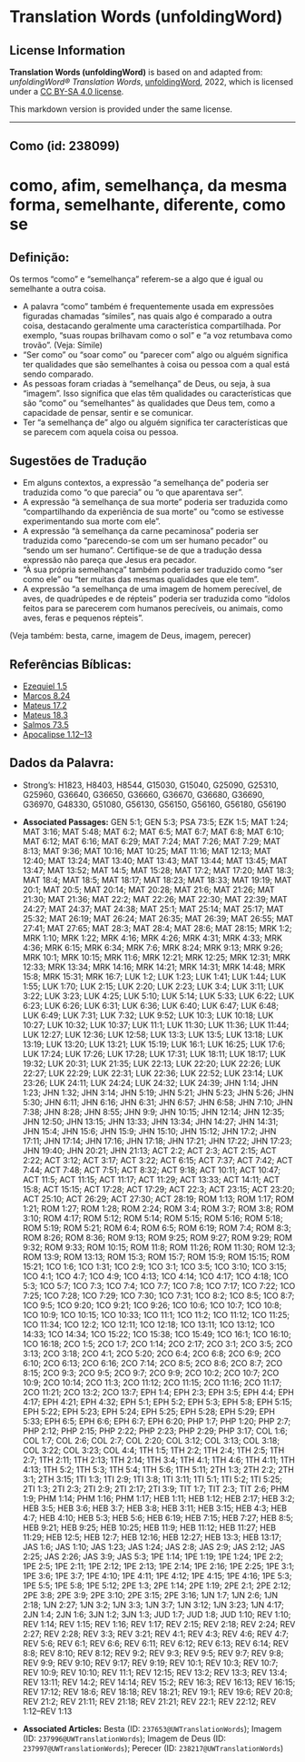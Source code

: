 # Translation Words (unfoldingWord)

## License Information

**Translation Words (unfoldingWord)** is based on and adapted from: _unfoldingWord® Translation Words_, [unfoldingWord](https://unfoldingword.org/utw), 2022, which is licensed under a [CC BY-SA 4.0 license](https://creativecommons.org/licenses/by-sa/4.0/legalcode.en).

This markdown version is provided under the same license.



--------------------------------

## Como (id: 238099)

como, afim, semelhança, da mesma forma, semelhante, diferente, como se
======================================================================

Definição:
----------

Os termos “como” e “semelhança” referem\-se a algo que é igual ou semelhante a outra coisa.

* A palavra “como” também é frequentemente usada em expressões figuradas chamadas “símiles”, nas quais algo é comparado a outra coisa, destacando geralmente uma característica compartilhada. Por exemplo, “suas roupas brilhavam como o sol” e “a voz retumbava como trovão”. (Veja: Símile)
* “Ser como” ou “soar como” ou “parecer com” algo ou alguém significa ter qualidades que são semelhantes à coisa ou pessoa com a qual está sendo comparado.
* As pessoas foram criadas à “semelhança” de Deus, ou seja, à sua “imagem”. Isso significa que elas têm qualidades ou características que são “como” ou “semelhantes” às qualidades que Deus tem, como a capacidade de pensar, sentir e se comunicar.
* Ter “a semelhança de” algo ou alguém significa ter características que se parecem com aquela coisa ou pessoa.

Sugestões de Tradução
---------------------

* Em alguns contextos, a expressão “a semelhança de” poderia ser traduzida como “o que parecia” ou “o que aparentava ser”.
* A expressão “à semelhança de sua morte” poderia ser traduzida como “compartilhando da experiência de sua morte” ou “como se estivesse experimentando sua morte com ele”.
* A expressão “à semelhança da carne pecaminosa” poderia ser traduzida como “parecendo\-se com um ser humano pecador” ou “sendo um ser humano”. Certifique\-se de que a tradução dessa expressão não pareça que Jesus era pecador.
* “À sua própria semelhança” também poderia ser traduzido como “ser como ele” ou “ter muitas das mesmas qualidades que ele tem”.
* A expressão “a semelhança de uma imagem de homem perecível, de aves, de quadrúpedes e de répteis” poderia ser traduzida como “ídolos feitos para se parecerem com humanos perecíveis, ou animais, como aves, feras e pequenos répteis”.

(Veja também: besta, carne, imagem de Deus, imagem, perecer)

Referências Bíblicas:
---------------------

* [Ezequiel 1\.5](https://ref.ly/Ezek1:5)
* [Marcos 8\.24](https://ref.ly/Mark8:24)
* [Mateus 17\.2](https://ref.ly/Matt17:2)
* [Mateus 18\.3](https://ref.ly/Matt18:3)
* [Salmos 73\.5](https://ref.ly/Ps73:5)
* [Apocalipse 1\.12–13](https://ref.ly/Rev1:12-Rev1:13)

Dados da Palavra:
-----------------

* Strong’s: H1823, H8403, H8544, G15030, G15040, G25090, G25310, G25960, G36640, G36650, G36660, G36670, G36680, G36690, G36970, G48330, G51080, G56130, G56150, G56160, G56180, G56190

* **Associated Passages:** GEN 5:1; GEN 5:3; PSA 73:5; EZK 1:5; MAT 1:24; MAT 3:16; MAT 5:48; MAT 6:2; MAT 6:5; MAT 6:7; MAT 6:8; MAT 6:10; MAT 6:12; MAT 6:16; MAT 6:29; MAT 7:24; MAT 7:26; MAT 7:29; MAT 8:13; MAT 9:36; MAT 10:16; MAT 10:25; MAT 11:16; MAT 12:13; MAT 12:40; MAT 13:24; MAT 13:40; MAT 13:43; MAT 13:44; MAT 13:45; MAT 13:47; MAT 13:52; MAT 14:5; MAT 15:28; MAT 17:2; MAT 17:20; MAT 18:3; MAT 18:4; MAT 18:5; MAT 18:17; MAT 18:23; MAT 18:33; MAT 19:19; MAT 20:1; MAT 20:5; MAT 20:14; MAT 20:28; MAT 21:6; MAT 21:26; MAT 21:30; MAT 21:36; MAT 22:2; MAT 22:26; MAT 22:30; MAT 22:39; MAT 24:27; MAT 24:37; MAT 24:38; MAT 25:1; MAT 25:14; MAT 25:17; MAT 25:32; MAT 26:19; MAT 26:24; MAT 26:35; MAT 26:39; MAT 26:55; MAT 27:41; MAT 27:65; MAT 28:3; MAT 28:4; MAT 28:6; MAT 28:15; MRK 1:2; MRK 1:10; MRK 1:22; MRK 4:16; MRK 4:26; MRK 4:31; MRK 4:33; MRK 4:36; MRK 6:15; MRK 6:34; MRK 7:6; MRK 8:24; MRK 9:13; MRK 9:26; MRK 10:1; MRK 10:15; MRK 11:6; MRK 12:21; MRK 12:25; MRK 12:31; MRK 12:33; MRK 13:34; MRK 14:16; MRK 14:21; MRK 14:31; MRK 14:48; MRK 15:8; MRK 15:31; MRK 16:7; LUK 1:2; LUK 1:23; LUK 1:41; LUK 1:44; LUK 1:55; LUK 1:70; LUK 2:15; LUK 2:20; LUK 2:23; LUK 3:4; LUK 3:11; LUK 3:22; LUK 3:23; LUK 4:25; LUK 5:10; LUK 5:14; LUK 5:33; LUK 6:22; LUK 6:23; LUK 6:26; LUK 6:31; LUK 6:36; LUK 6:40; LUK 6:47; LUK 6:48; LUK 6:49; LUK 7:31; LUK 7:32; LUK 9:52; LUK 10:3; LUK 10:18; LUK 10:27; LUK 10:32; LUK 10:37; LUK 11:1; LUK 11:30; LUK 11:36; LUK 11:44; LUK 12:27; LUK 12:36; LUK 12:58; LUK 13:3; LUK 13:5; LUK 13:18; LUK 13:19; LUK 13:20; LUK 13:21; LUK 15:19; LUK 16:1; LUK 16:25; LUK 17:6; LUK 17:24; LUK 17:26; LUK 17:28; LUK 17:31; LUK 18:11; LUK 18:17; LUK 19:32; LUK 20:31; LUK 21:35; LUK 22:13; LUK 22:20; LUK 22:26; LUK 22:27; LUK 22:29; LUK 22:31; LUK 22:36; LUK 22:52; LUK 23:14; LUK 23:26; LUK 24:11; LUK 24:24; LUK 24:32; LUK 24:39; JHN 1:14; JHN 1:23; JHN 1:32; JHN 3:14; JHN 5:19; JHN 5:21; JHN 5:23; JHN 5:26; JHN 5:30; JHN 6:11; JHN 6:16; JHN 6:31; JHN 6:57; JHN 6:58; JHN 7:10; JHN 7:38; JHN 8:28; JHN 8:55; JHN 9:9; JHN 10:15; JHN 12:14; JHN 12:35; JHN 12:50; JHN 13:15; JHN 13:33; JHN 13:34; JHN 14:27; JHN 14:31; JHN 15:4; JHN 15:6; JHN 15:9; JHN 15:10; JHN 15:12; JHN 17:2; JHN 17:11; JHN 17:14; JHN 17:16; JHN 17:18; JHN 17:21; JHN 17:22; JHN 17:23; JHN 19:40; JHN 20:21; JHN 21:13; ACT 2:2; ACT 2:3; ACT 2:15; ACT 2:22; ACT 3:12; ACT 3:17; ACT 3:22; ACT 6:15; ACT 7:37; ACT 7:42; ACT 7:44; ACT 7:48; ACT 7:51; ACT 8:32; ACT 9:18; ACT 10:11; ACT 10:47; ACT 11:5; ACT 11:15; ACT 11:17; ACT 11:29; ACT 13:33; ACT 14:11; ACT 15:8; ACT 15:15; ACT 17:28; ACT 17:29; ACT 22:3; ACT 23:15; ACT 23:20; ACT 25:10; ACT 26:29; ACT 27:30; ACT 28:19; ROM 1:13; ROM 1:17; ROM 1:21; ROM 1:27; ROM 1:28; ROM 2:24; ROM 3:4; ROM 3:7; ROM 3:8; ROM 3:10; ROM 4:17; ROM 5:12; ROM 5:14; ROM 5:15; ROM 5:16; ROM 5:18; ROM 5:19; ROM 5:21; ROM 6:4; ROM 6:5; ROM 6:19; ROM 7:4; ROM 8:3; ROM 8:26; ROM 8:36; ROM 9:13; ROM 9:25; ROM 9:27; ROM 9:29; ROM 9:32; ROM 9:33; ROM 10:15; ROM 11:8; ROM 11:26; ROM 11:30; ROM 12:3; ROM 13:9; ROM 13:13; ROM 15:3; ROM 15:7; ROM 15:9; ROM 15:15; ROM 15:21; 1CO 1:6; 1CO 1:31; 1CO 2:9; 1CO 3:1; 1CO 3:5; 1CO 3:10; 1CO 3:15; 1CO 4:1; 1CO 4:7; 1CO 4:9; 1CO 4:13; 1CO 4:14; 1CO 4:17; 1CO 4:18; 1CO 5:3; 1CO 5:7; 1CO 7:3; 1CO 7:4; 1CO 7:7; 1CO 7:8; 1CO 7:17; 1CO 7:22; 1CO 7:25; 1CO 7:28; 1CO 7:29; 1CO 7:30; 1CO 7:31; 1CO 8:2; 1CO 8:5; 1CO 8:7; 1CO 9:5; 1CO 9:20; 1CO 9:21; 1CO 9:26; 1CO 10:6; 1CO 10:7; 1CO 10:8; 1CO 10:9; 1CO 10:15; 1CO 10:33; 1CO 11:1; 1CO 11:2; 1CO 11:12; 1CO 11:25; 1CO 11:34; 1CO 12:2; 1CO 12:11; 1CO 12:18; 1CO 13:11; 1CO 13:12; 1CO 14:33; 1CO 14:34; 1CO 15:22; 1CO 15:38; 1CO 15:49; 1CO 16:1; 1CO 16:10; 1CO 16:18; 2CO 1:5; 2CO 1:7; 2CO 1:14; 2CO 2:17; 2CO 3:1; 2CO 3:5; 2CO 3:13; 2CO 3:18; 2CO 4:1; 2CO 5:20; 2CO 6:4; 2CO 6:8; 2CO 6:9; 2CO 6:10; 2CO 6:13; 2CO 6:16; 2CO 7:14; 2CO 8:5; 2CO 8:6; 2CO 8:7; 2CO 8:15; 2CO 9:3; 2CO 9:5; 2CO 9:7; 2CO 9:9; 2CO 10:2; 2CO 10:7; 2CO 10:9; 2CO 10:14; 2CO 11:3; 2CO 11:12; 2CO 11:15; 2CO 11:16; 2CO 11:17; 2CO 11:21; 2CO 13:2; 2CO 13:7; EPH 1:4; EPH 2:3; EPH 3:5; EPH 4:4; EPH 4:17; EPH 4:21; EPH 4:32; EPH 5:1; EPH 5:2; EPH 5:3; EPH 5:8; EPH 5:15; EPH 5:22; EPH 5:23; EPH 5:24; EPH 5:25; EPH 5:28; EPH 5:29; EPH 5:33; EPH 6:5; EPH 6:6; EPH 6:7; EPH 6:20; PHP 1:7; PHP 1:20; PHP 2:7; PHP 2:12; PHP 2:15; PHP 2:22; PHP 2:23; PHP 2:29; PHP 3:17; COL 1:6; COL 1:7; COL 2:6; COL 2:7; COL 2:20; COL 3:12; COL 3:13; COL 3:18; COL 3:22; COL 3:23; COL 4:4; 1TH 1:5; 1TH 2:2; 1TH 2:4; 1TH 2:5; 1TH 2:7; 1TH 2:11; 1TH 2:13; 1TH 2:14; 1TH 3:4; 1TH 4:1; 1TH 4:6; 1TH 4:11; 1TH 4:13; 1TH 5:2; 1TH 5:3; 1TH 5:4; 1TH 5:6; 1TH 5:11; 2TH 1:3; 2TH 2:2; 2TH 3:1; 2TH 3:15; 1TI 1:3; 1TI 2:9; 1TI 3:8; 1TI 3:11; 1TI 5:1; 1TI 5:2; 1TI 5:25; 2TI 1:3; 2TI 2:3; 2TI 2:9; 2TI 2:17; 2TI 3:9; TIT 1:7; TIT 2:3; TIT 2:6; PHM 1:9; PHM 1:14; PHM 1:16; PHM 1:17; HEB 1:11; HEB 1:12; HEB 2:17; HEB 3:2; HEB 3:5; HEB 3:6; HEB 3:7; HEB 3:8; HEB 3:11; HEB 3:15; HEB 4:3; HEB 4:7; HEB 4:10; HEB 5:3; HEB 5:6; HEB 6:19; HEB 7:15; HEB 7:27; HEB 8:5; HEB 9:21; HEB 9:25; HEB 10:25; HEB 11:9; HEB 11:12; HEB 11:27; HEB 11:29; HEB 12:5; HEB 12:7; HEB 12:16; HEB 12:27; HEB 13:3; HEB 13:17; JAS 1:6; JAS 1:10; JAS 1:23; JAS 1:24; JAS 2:8; JAS 2:9; JAS 2:12; JAS 2:25; JAS 2:26; JAS 3:9; JAS 5:3; 1PE 1:14; 1PE 1:19; 1PE 1:24; 1PE 2:2; 1PE 2:5; 1PE 2:11; 1PE 2:12; 1PE 2:13; 1PE 2:14; 1PE 2:16; 1PE 2:25; 1PE 3:1; 1PE 3:6; 1PE 3:7; 1PE 4:10; 1PE 4:11; 1PE 4:12; 1PE 4:15; 1PE 4:16; 1PE 5:3; 1PE 5:5; 1PE 5:8; 1PE 5:12; 2PE 1:3; 2PE 1:14; 2PE 1:19; 2PE 2:1; 2PE 2:12; 2PE 3:8; 2PE 3:9; 2PE 3:10; 2PE 3:15; 2PE 3:16; 1JN 1:7; 1JN 2:6; 1JN 2:18; 1JN 2:27; 1JN 3:2; 1JN 3:3; 1JN 3:7; 1JN 3:12; 1JN 3:23; 1JN 4:17; 2JN 1:4; 2JN 1:6; 3JN 1:2; 3JN 1:3; JUD 1:7; JUD 1:8; JUD 1:10; REV 1:10; REV 1:14; REV 1:15; REV 1:16; REV 1:17; REV 2:15; REV 2:18; REV 2:24; REV 2:27; REV 2:28; REV 3:3; REV 3:21; REV 4:1; REV 4:3; REV 4:6; REV 4:7; REV 5:6; REV 6:1; REV 6:6; REV 6:11; REV 6:12; REV 6:13; REV 6:14; REV 8:8; REV 8:10; REV 8:12; REV 9:2; REV 9:3; REV 9:5; REV 9:7; REV 9:8; REV 9:9; REV 9:10; REV 9:17; REV 9:19; REV 10:1; REV 10:3; REV 10:7; REV 10:9; REV 10:10; REV 11:1; REV 12:15; REV 13:2; REV 13:3; REV 13:4; REV 13:11; REV 14:2; REV 14:14; REV 15:2; REV 16:3; REV 16:13; REV 16:15; REV 17:12; REV 18:6; REV 18:18; REV 18:21; REV 19:1; REV 19:6; REV 20:8; REV 21:2; REV 21:11; REV 21:18; REV 21:21; REV 22:1; REV 22:12; REV 1:12–REV 1:13
* **Associated Articles:** Besta (ID: `237653@UWTranslationWords`); Imagem (ID: `237996@UWTranslationWords`); Imagem de Deus (ID: `237997@UWTranslationWords`); Perecer (ID: `238217@UWTranslationWords`)

